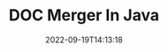 ---
############################# Static ############################
layout: "auto-gen-merge"
date: 2022-09-19T14:13:18
draft: false
otherformats: docm docx dot dotm dotx epub html mht mhtml odp ods odt one otp ott pdf

############################# Head ############################
head_title: "Merge DOC Files via Java & J2SE Documents Merger API"
head_description: "Merge multiple DOC files in Java using documents merger API with all data, style and formatting as the source documents."

############################# Header ############################
title: "DOC Merger In Java"
description: "Merge DOC with a few lines of Java code."
bg_image: "https://cms.admin.containerize.com/templates/aspose/App_Themes/V3/images/bg/header1.png"
bg_overlay: false
button:
    enable: true
    icon: "fas fa-arrow-down"
    label: "Download Free Trial"
    link: "https://downloads.groupdocs.com/merger/java"

############################# SubMenu ############################
submenu:
    enable: true

    left:
        img_alt: "GroupDocs.Merger for Java"
        image: "https://cms.admin.containerize.com/templates/groupdocs/images/product-logos/90x90-noborder/groupdocs-merger-java.png"
        product: "GroupDocs.Merger"
        platform: "Java"

    middle:
        button:

            # button loop
            - link: "https://apireference.groupdocs.com/merger/java"
              text: "API Reference"

            # button loop
            - link: "https://github.com/groupdocs-merger"
              text: "Code Examples"

            # button loop
            - link: "https://products.groupdocs.app/merger/family"
              text: "Live Demos"

            # button loop
            - link: "https://purchase.groupdocs.com/pricing/merger/java"
              text: "Pricing"

    right:
        link_download: "https://downloads.groupdocs.com/merger"
        link_learn: "https://docs.groupdocs.com/merger/java"
        link_buy: "https://purchase.groupdocs.com"

############################# About ############################
about:
    enable: true
    title: "About GroupDocs.Merger for Java API"
    content: |
        [GroupDocs.Merger for Java](/merger/java/) provides a convenient solution to merge multiple PDF, Microsoft Office (Word, Excel, PowerPoint, OneNote), OpenDocument, HTML, images and many other documents into a single file within Java applications. GroupDocs.Merger will save you a lot of effort, as you are allowed to merge DOC documents - there is no need to install any third-party software, desktop applications or plugins. Now it is unnecessary to waste your time and merge files manually! GroupDocs mission is to provide the best quality and simplify document-processing workflows.
        
        GroupDocs.Merger API is a right choice for corporate solutions which needs file merging features. These APIs are well supported on all major operating systems and platforms including J2SE 7.0 (1.7), J2SE 8.0 (1.8), Java 10.

############################# Steps ############################
steps:
    enable: true
    title_left: "Merge Multiple DOC Files in Java"
    content_left: |
        [GroupDocs.Merger for Java](/merger/java/) makes it easy for Java developers to merge multiple DOC files by implementing a few easy steps.
        
        * Create an instance of **Merger** and pass source document path as a constructor parameter.
        * Call **Join** of **Merger** class and pass the second source document path.
        * Call **Save** of **Merger** class to save the merged document.

    title_right: "System Requirements"
    content_right: |
        GroupDocs.Merger for Java APIs are supported on all major platforms and operating systems. Before executing the code below, please make sure that you have the following prerequisites installed on your system.

        * Operating Systems: Microsoft Windows, Linux, MacOS
        * Development Environments: NetBeans, IntelliJ IDEA, Eclipse
        * Frameworks: J2SE 7.0 (1.7), J2SE 8.0 (1.8), Java 10
        * Download the latest version of GroupDocs.Merger for Java from [Maven](https://repository.groupdocs.com/webapp/#/artifacts/browse/tree/General/repo/com/groupdocs/groupdocs-merger)
         
    code: |
     {{% merger/additional-styles %}}
     {{< merger/code-merger title="How to merge DOC files using Java example code">}}

        ```java    
        // Merge DOC files using GroupDocs.Merger for Java API
        // Instantiate Merger with input DOC document
        Merger merger = new Merger("input_1.doc");

        // Call join method of Merger class instance and pass second source document path
        merger.join("input_2.doc");
    
        // Call save method of Merger class instance to save merged document
        merger.save("merged-file.doc"); 
        ```
     {{< /merger/code-merger >}}

############################# Demos ############################
demos:
    enable: true
    title: "Live Demos - Online App to Merge Documents"
    content: |
       Merge more than one DOC files right now by visiting [GroupDocs.Merger Live Demos](https://products.groupdocs.app/merger/doc) website.
       The live demo has the following benefits.
        
############################# About Formats ############################
about_formats:
    enable: true

############################# More Formats ############################
more_formats:
    enable: true
    title: "Merging Other Document Formats"
    content: |
        Java documents merger API for file formats and images. Merge together some of the popular document formats as stated below.

############################# Back to top ###############################
back_to_top:
    enable: true
---
